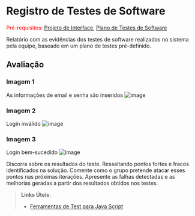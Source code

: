 # Registro de Testes de Software

<span style="color:red">Pré-requisitos: <a href="3-Projeto de Interface.md"> Projeto de Interface</a></span>, <a href="8-Plano de Testes de Software.md"> Plano de Testes de Software</a>

Relatório com as evidências dos testes de software realizados no sistema pela equipe, baseado em um plano de testes pré-definido.

## Avaliação

### Imagem 1
As informações de email e senha são inseridos
![image](https://github.com/ICEI-PUC-Minas-PMV-SInt/pmv-sint-2024-1-e3-proj-back-t1-time-3/assets/88893508/9ef4d1bb-93c2-4aad-94af-4fdf36f76e77)

### Imagem 2
Login inválido
![image](https://github.com/ICEI-PUC-Minas-PMV-SInt/pmv-sint-2024-1-e3-proj-back-t1-time-3/assets/88893508/bbc8149b-64e6-4cb7-b896-d97575d464dc)

### Imagem 3
Login bem-sucedido
![image](https://github.com/ICEI-PUC-Minas-PMV-SInt/pmv-sint-2024-1-e3-proj-back-t1-time-3/assets/88893508/1acc08a8-1b1c-4483-b99e-770a0d8d388b)

Discorra sobre os resultados do teste. Ressaltando pontos fortes e fracos identificados na solução. Comente como o grupo pretende atacar esses pontos nas próximas iterações. Apresente as falhas detectadas e as melhorias geradas a partir dos resultados obtidos nos testes.

> **Links Úteis**:
> - [Ferramentas de Test para Java Script](https://geekflare.com/javascript-unit-testing/)
